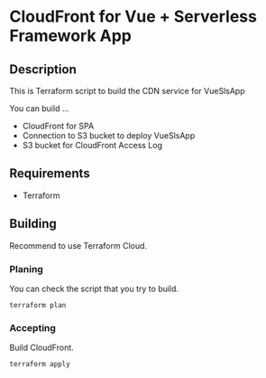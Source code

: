 # CloudFront for Vue + Serverless Framework App

## Description

This is Terraform script to build the CDN service for VueSlsApp

You can build ...

- CloudFront for SPA
- Connection to S3 bucket to deploy VueSlsApp
- S3 bucket for CloudFront Access Log

## Requirements

- Terraform

## Building

Recommend to use Terraform Cloud.

### Planing

You can check the script that you try to build.

```
terraform plan
```

### Accepting

Build CloudFront.

```
terraform apply
```

